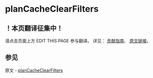 # planCacheClearFilters

## ！本页翻译征集中！

请点击页面上方 EDIT THIS PAGE 参与翻译。
详见：
[贡献指南]( https://github.com/JinMuInfo/MongoDB-Manual-zh/blob/master/CONTRIBUTING.md )、
[原文链接](  https://docs.mongodb.com/manual/reference/command/planCacheClearFilters/  )。

## 参见

原文 - [planCacheClearFilters]( https://docs.mongodb.com/manual/reference/command/planCacheClearFilters/ )

